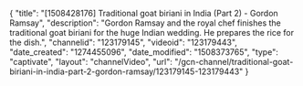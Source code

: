 {
    "title": "[1508428176] Traditional goat biriani in India (Part 2) - Gordon Ramsay",
    "description": "Gordon Ramsay and the royal chef finishes the traditional goat biriani for the huge Indian wedding. He prepares the rice for the dish.",
    "channelid": "123179145",
    "videoid": "123179443",
    "date_created": "1274455096",
    "date_modified": "1508373765",
    "type": "captivate",
    "layout": "channelVideo",
    "url": "\/gcn-channel\/traditional-goat-biriani-in-india-part-2-gordon-ramsay\/123179145-123179443"
}